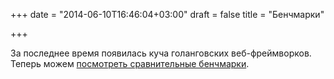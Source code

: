 +++
date = "2014-06-10T16:46:04+03:00"
draft = false
title = "Бенчмарки"

+++

<p>За последнее время появилась куча голанговских веб-фреймворков. Теперь можем <a href="https://github.com/julienschmidt/go-http-routing-benchmark">посмотреть сравнительные бенчмарки</a>.</p>

